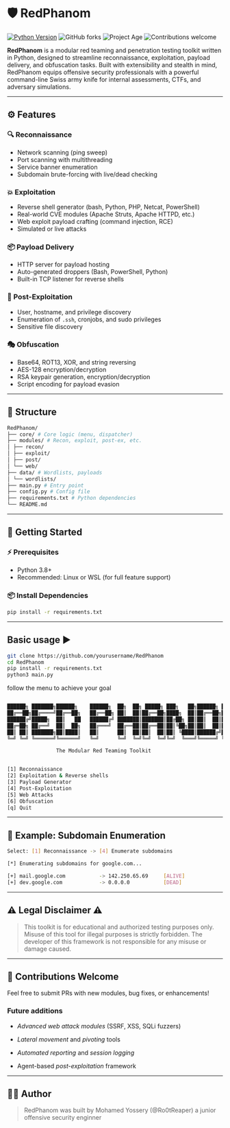 # 🛡️ RedPhanom


[![Python Version](https://img.shields.io/badge/python-3.8%2B-blue?style=flat-square)](https://www.python.org/downloads/)
![GitHub forks](https://img.shields.io/github/forks/Ro0tReaper/RedPhantom?style=flat-square)
![Project Age](https://img.shields.io/badge/project-new-blue?style=flat-square)
![Contributions welcome](https://img.shields.io/badge/contributions-welcome-brightgreen?style=flat-square)





**RedPhanom** is a modular red teaming and penetration testing toolkit written in Python, designed to streamline reconnaissance, exploitation, payload delivery, and obfuscation tasks. Built with extensibility and stealth in mind, RedPhanom equips offensive security professionals with a powerful command-line Swiss army knife for internal assessments, CTFs, and adversary simulations.

---

## ⚙️ Features

### 🔍 Reconnaissance
- Network scanning (ping sweep)
- Port scanning with multithreading
- Service banner enumeration
- Subdomain brute-forcing with live/dead checking

### 💥 Exploitation
- Reverse shell generator (bash, Python, PHP, Netcat, PowerShell)
- Real-world CVE modules (Apache Struts, Apache HTTPD, etc.)
- Web exploit payload crafting (command injection, RCE)
- Simulated or live attacks

### 📦 Payload Delivery
- HTTP server for payload hosting
- Auto-generated droppers (Bash, PowerShell, Python)
- Built-in TCP listener for reverse shells

### 🧠 Post-Exploitation
- User, hostname, and privilege discovery
- Enumeration of `.ssh`, cronjobs, and sudo privileges
- Sensitive file discovery

### 🎭 Obfuscation
- Base64, ROT13, XOR, and string reversing
- AES-128 encryption/decryption
- RSA keypair generation, encryption/decryption
- Script encoding for payload evasion

---

## 🧱 Structure

```bash
RedPhanom/
├── core/ # Core logic (menu, dispatcher)
├── modules/ # Recon, exploit, post-ex, etc.
│ ├── recon/
│ ├── exploit/
│ ├── post/
│ └── web/
├── data/ # Wordlists, payloads
│ └── wordlists/
├── main.py # Entry point
├── config.py # Config file
├── requirements.txt # Python dependencies
└── README.md
```
---

## 🚀 Getting Started

### ⚡ Prerequisites

- Python 3.8+
- Recommended: Linux or WSL (for full feature support)

### 📦 Install Dependencies

```bash
pip install -r requirements.txt
```
---
## Basic usage ▶️

```bash
git clone https://github.com/yourusername/RedPhanom
cd RedPhanom
pip install -r requirements.txt
python3 main.py
```

follow the menu to achieve your goal

```bash

██████╗ ███████╗██████╗    ██████╗  ██╗  ██╗ █████╗ ███╗   ██╗██████╗ ███╗   ███╗
██╔══██╗██╔════╝██╔══██╗   ██╔══██╗ ██║  ██║██╔══██╗████╗  ██║██╔══██╗████╗ ████║
██████╔╝█████╗  ██║   ██   ██████╔╝ ███████║███████║██╔██╗ ██║██║  ██║██╔████╔██║
██╔═██╗ ██╔══╝  ██║  ██╗   ██╔═══╝  ██╔══██║██╔══██║██║╚██╗██║██║  ██║██║╚██╔╝██║
██║ ██║ ███████╗██║████║   ██║      ██║  ██║██║  ██║██║ ╚████║██████╔╝██║ ╚═╝ ██║
╚═╝ ╚═╝ ╚══════╝╚══════╝   ╚═╝      ╚═╝  ╚═╝╚═╝  ╚═╝╚═╝  ╚═══╝╚═════╝ ╚═╝     ╚═╝

                The Modular Red Teaming Toolkit


[1] Reconnaissance
[2] Exploitation & Reverse shells
[3] Payload Generator
[4] Post-Exploitation
[5] Web Attacks
[6] Obfuscation
[q] Quit
```
---
## 📎 Example: Subdomain Enumeration

```bash
Select: [1] Reconnaissance -> [4] Enumerate subdomains

[*] Enumerating subdomains for google.com...

[+] mail.google.com           -> 142.250.65.69     [ALIVE]
[+] dev.google.com            -> 0.0.0.0           [DEAD]
```

---
## ⚠️ Legal Disclaimer ⚠️
> This toolkit is for educational and authorized testing purposes only. Misuse of this tool for illegal purposes is strictly forbidden. The developer of this framework is not responsible for any misuse or damage caused.

---
## 🤝 Contributions Welcome
Feel free to submit PRs with new modules, bug fixes, or enhancements!

### Future additions
 - *Advanced web attack modules* (SSRF, XSS, SQLi fuzzers)

 - *Lateral movement* and *pivoting* tools

 - *Automated reporting* and *session logging*

 - Agent-based *post-exploitation* framework

---

## 👨‍💻 Author
>RedPhanom was built by Mohamed Yossery (@Ro0tReaper) a junior offensive security enginner